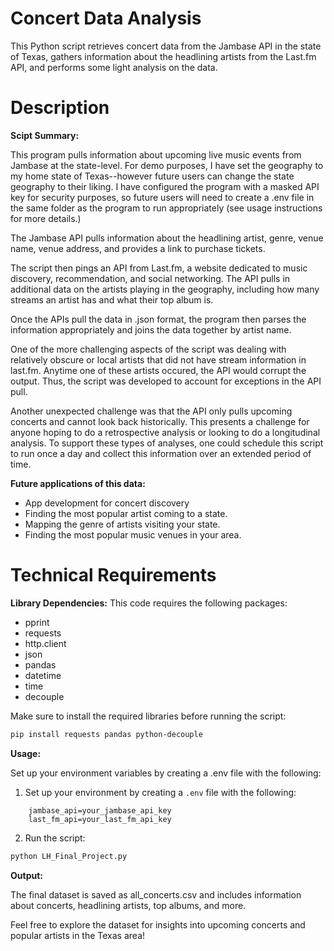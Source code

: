 # Concert Data Analysis

This Python script retrieves concert data from the Jambase API in the state of Texas, gathers information about the headlining artists from the Last.fm API, and performs some light analysis on the data.

# Description

__Scipt Summary:__

This program pulls information about upcoming live music events from Jambase at the state-level. For demo purposes, I have set the geography to my home state of Texas--however future users can change the state geography to their liking. I have configured the program with a masked API key for security purposes, so future users will need to create a .env file in the same folder as the program to run appropriately (see usage instructions for more details.)

The Jambase API pulls information about the headlining artist, genre, venue name, venue address, and provides a link to purchase tickets.

The script then pings an API from Last.fm, a website dedicated to music discovery, recommendation, and social networking. The API pulls in additional data on the artists playing in the geography, including how many streams an artist has and what their top album is. 

Once the APIs pull the data in .json format, the program then parses the information appropriately and joins the data together by artist name.

One of the more challenging aspects of the script was dealing with relatively obscure or local artists that did not have stream information in last.fm. Anytime one of these artists occured, the API would corrupt the output. Thus, the script was developed to account for exceptions in the API pull. 

Another unexpected challenge was that the API only pulls upcoming concerts and cannot look back historically. This presents a challenge for anyone hoping to do a retrospective analysis or looking to do a longitudinal analysis. To support these types of analyses, one could schedule this script to run once a day and collect this information over an extended period of time.

__Future applications of this data:__
- App development for concert discovery
- Finding the most popular artist coming to a state.
- Mapping the genre of artists visiting your state. 
- Finding the most popular music venues in your area.


# Technical Requirements
__Library Dependencies:__
This code requires the following packages:
- pprint
- requests
- http.client
- json
- pandas
- datetime
- time
- decouple

Make sure to install the required libraries before running the script:

```bash
pip install requests pandas python-decouple
```

__Usage:__

Set up your environment variables by creating a .env file with the following:

1. Set up your environment by creating a `.env` file with the following:
```
	jambase_api=your_jambase_api_key
	last_fm_api=your_last_fm_api_key
```
2. Run the script:
```bash
python LH_Final_Project.py
```
__Output:__

The final dataset is saved as all_concerts.csv and includes information about concerts, headlining artists, top albums, and more.

Feel free to explore the dataset for insights into upcoming concerts and popular artists in the Texas area!
